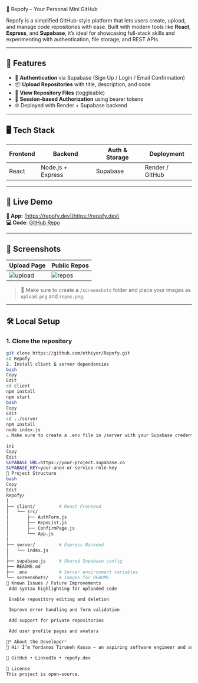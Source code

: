 🚀 Repofy – Your Personal Mini GitHub

Repofy is a simplified GitHub-style platform that lets users create, upload, and manage code repositories with ease. Built with modern tools like **React**, **Express**, and **Supabase**, it’s ideal for showcasing full-stack skills and experimenting with authentication, file storage, and REST APIs.

---

## 🔧 Features

- 🔐 **Authentication** via Supabase (Sign Up / Login / Email Confirmation)
- 📦 **Upload Repositories** with title, description, and code
- 📁 **View Repository Files** (toggleable)
- 🧠 **Session-based Authorization** using bearer tokens
- 🌐 Deployed with Render + Supabase backend

---

## 🖥️ Tech Stack

| Frontend      | Backend        | Auth & Storage   | Deployment       |
|---------------|----------------|------------------|------------------|
| React         | Node.js + Express | Supabase         | Render / GitHub  |

---

## 🚀 Live Demo

**🔗 App:** [https://repofy.dev](https://repofy.dev)  
**💻 Code:** [GitHub Repo](https://github.com/ethiyor/Repofy)

---

## 📸 Screenshots

| Upload Page | Public Repos |
|-------------|--------------|
| ![upload](./screenshots/upload.png) | ![repos](./screenshots/repos.png) |

> 📌 Make sure to create a `/screenshots` folder and place your images as `upload.png` and `repos.png`.

---

## 🛠️ Local Setup

### 1. Clone the repository

```bash
git clone https://github.com/ethiyor/Repofy.git
cd Repofy
2. Install client & server dependencies
bash
Copy
Edit
cd client
npm install
npm start
bash
Copy
Edit
cd ../server
npm install
node index.js
⚠️ Make sure to create a .env file in /server with your Supabase credentials:

ini
Copy
Edit
SUPABASE_URL=https://your-project.supabase.co
SUPABASE_KEY=your-anon-or-service-role-key
📁 Project Structure
bash
Copy
Edit
Repofy/
│
├── client/         # React Frontend
│   └── src/
│       ├── AuthForm.js
│       ├── RepoList.js
│       ├── ConfirmPage.js
│       └── App.js
│
├── server/         # Express Backend
│   └── index.js
│
├── supabase.js     # Shared Supabase config
├── README.md
├── .env            # Server environment variables
└── screenshots/    # Images for README
🌱 Known Issues / Future Improvements
 Add syntax highlighting for uploaded code

 Enable repository editing and deletion

 Improve error handling and form validation

 Add support for private repositories

 Add user profile pages and avatars

🙋* About the Developer*
👋 Hi! I’m Yordanos Tiruneh Kassa – an aspiring software engineer and astrophysics student at Columbia University. This project was built during Summer 2025 as a showcase of full-stack development.

🔗 GitHub • LinkedIn • repofy.dev

📜 License
This project is open-source.
